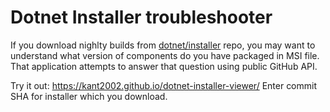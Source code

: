 Dotnet Installer troubleshooter
===============================

If you download nighlty builds from [dotnet/installer](https://github.com/dotnet/installer) repo, you may want to understand what version of components do you have packaged in MSI file.
That application attempts to answer that question using public GitHub API.

Try it out: https://kant2002.github.io/dotnet-installer-viewer/
Enter commit SHA for installer which you download.